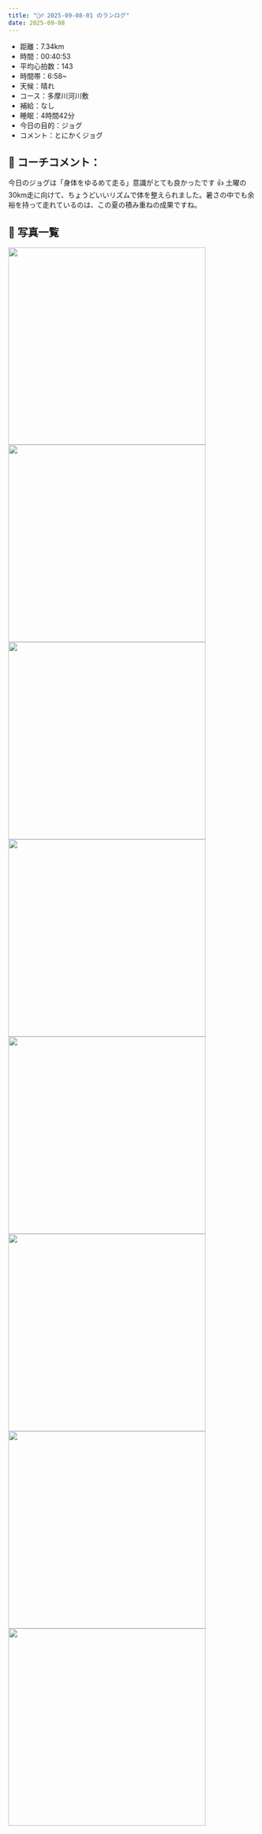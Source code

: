 ```yaml
---
title: "🏃‍♂️ 2025-09-08-01 のランログ"
date: 2025-09-08
---
```


- 距離：7.34km
- 時間：00:40:53
- 平均心拍数：143
- 時間帯：6:58~
- 天候：晴れ
- コース：多摩川河川敷
- 補給：なし
- 睡眠：4時間42分
- 今日の目的：ジョグ
- コメント：とにかくジョグ

## 📝 コーチコメント：
今日のジョグは「身体をゆるめて走る」意識がとても良かったです 👍
土曜の30km走に向けて、ちょうどいいリズムで体を整えられました。暑さの中でも余裕を持って走れているのは、この夏の積み重ねの成果ですね。


## 📸 写真一覧
<img src="../images/2025-09-08-01/F0A871AD-939C-4206-B5E2-0C67601C784C.JPG" width="400" loading="lazy" decoding="async" />
<img src="../images/2025-09-08-01/IMG_5698.PNG" width="400" loading="lazy" decoding="async" />
<img src="../images/2025-09-08-01/IMG_5699.PNG" width="400" loading="lazy" decoding="async" />
<img src="../images/2025-09-08-01/IMG_5702.PNG" width="400" loading="lazy" decoding="async" />
<img src="../images/2025-09-08-01/IMG_5703.PNG" width="400" loading="lazy" decoding="async" />
<img src="../images/2025-09-08-01/IMG_5704.PNG" width="400" loading="lazy" decoding="async" />
<img src="../images/2025-09-08-01/IMG_5705.PNG" width="400" loading="lazy" decoding="async" />
<img src="../images/2025-09-08-01/IMG_5706.PNG" width="400" loading="lazy" decoding="async" />
